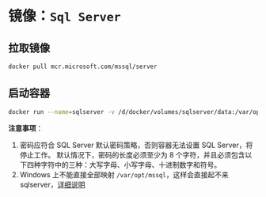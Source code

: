 # 镜像：`Sql Server`

## 拉取镜像

```bash
docker pull mcr.microsoft.com/mssql/server
```

## 启动容器

```bash
docker run --name=sqlserver -v /d/docker/volumes/sqlserver/data:/var/opt/mssql/data -e 'ACCEPT_EULA=Y' -e 'SA_PASSWORD=superz1@3456' -h sqlserver -p 11433:1433  -d mcr.microsoft.com/mssql/server
```

**注意事项**：

1. 密码应符合 SQL Server 默认密码策略，否则容器无法设置 SQL Server，将停止工作。 默认情况下，密码的长度必须至少为 8 个字符，并且必须包含以下四种字符中的三种：大写字母、小写字母、十进制数字和符号。
2. Windows 上不能直接全部映射 `/var/opt/mssql`，这样会直接起不来sqlserver，[详细说明](https://docs.microsoft.com/zh-cn/sql/linux/tutorial-restore-backup-in-sql-server-container?view=sql-server-ver15)